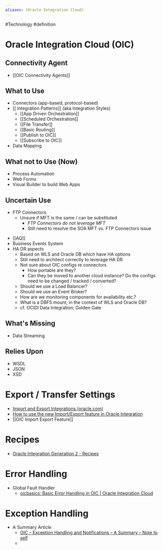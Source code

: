 ```yaml
---
aliases: (Oracle Integration Cloud)
---
```

#Technology #definition 
# Oracle Integration Cloud (OIC)
## Connectivity Agent
- [[OIC Connectivity Agents]]
## What to Use
- Connectors (app-based, protocol-based)
- [[ Integration Patterns]] (aka Integration Styles)
	- [[App Driven Orchestration]]
	- [[Scheduled Orchestration]]
	- [[File Transfer]]
	- [[Basic Routing]]
	- [[Publish to OIC]]
	- [[Subscribe to OIC]]
- Data Mapping
## What not to Use (Now)
- Process Automation
- Web Forms
- Visual Builder to build Web Apps
## Uncertain Use
* FTP Connectors
	* Unsure if MFT is the same / can be substituted
		* *FTP Connectors do not leverage MFT*
		* Still need to resolve the SOA MFT vs. FTP Connectors issue
- [[AQ]]
- Business Events System
- HA DR aspects
	- Based on WLS and Oracle DB which have HA options
	- Still need to architect correctly to leverage HA DR
	- Not sure about OIC configs re connectors
		- How portable are they?
		- Can they be moved to another cloud instance? Do the configs need to be changed / tracked / converted?
	- Should we use a Load Balancer?
	- Should we use an Event Broker?
	- How are we monitoring components for availability etc.?
	- What is a DBFS mount, in the context of WLS and Oracle DB?
	- cf. OCIDI Data Integration; Golden Gate
## What's Missing
- Data Streaming
## Relies Upon
- WSDL
- JSON
- XSD

# Export / Transfer Settings
- [Import and Export Integrations (oracle.com)](https://docs.oracle.com/en/cloud/paas/integration-cloud/integrations-user/import-and-export-integrations.html#GUID-A2E33343-291E-4F82-92F2-B1309886FDC1)
- [How to use the new Import/Export feature in Oracle Integration](https://blogs.oracle.com/integration/post/how-to-use-the-new-importexport-feature-in-oracle-integration)
- [[OIC Import Export Feature]]

# Recipes
- [Oracle Integration Generation 2 - Recipes](https://docs.oracle.com/en/cloud/paas/integration-cloud/find-recipes.html)
# Error Handling
- Global Fault Handler
	- [oicbasics: Basic Error Handling in OIC | Oracle Integration Cloud](https://www.oicbasics.com/2020/05/basic-error-handling-in-oic.html)
# Exception Handling
- A Summary Article
	- [OIC – Exception Handling and Notifications – A Summary – Note to self](https://notetoself.dev/2021/07/15/oic-exception-handling-and-notifications-a-summary/)
	- 